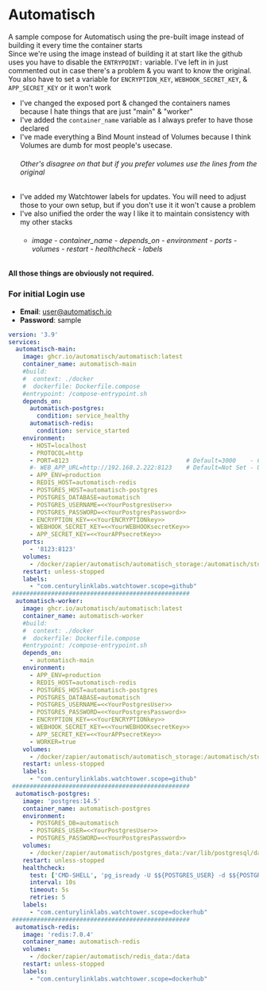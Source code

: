 # Automatisch
A sample compose for Automatisch using the pre-built image instead of building it every time the container starts<br>
Since we're using the image instead of building it at start like the github uses you have to disable the `ENTRYPOINT:` variable. I've left in in just commented out in case there's a problem & you want to know the original. <br>
You also have to set a variable for `ENCRYPTION_KEY`, `WEBHOOK_SECRET_KEY`, & `APP_SECRET_KEY` or it won't work <br>
- I've changed the exposed port & changed the containers names because I hate things that are just "main" & "worker"
- I've added the `container_name` variable as I always prefer to have those declared
- I've made everything a Bind Mount instead of Volumes because I think Volumes are dumb for most people's usecase. <h6>Other's disagree on that but if you prefer volumes use the lines from the original</h6>
- I've added my Watchtower labels for updates. You will need to adjust those to your own setup, but if you don't use it it won't cause a problem
- I've also unified the order the way I like it to maintain consistency with my other stacks
  - ###### image - container_name - depends_on - environment - ports - volumes - restart - healthcheck - labels <br>
**All those things are obviously not required.** 

### For initial Login use 
- **Email**: user@automatisch.io
- **Password**: sample


```yaml
version: '3.9'
services:
  automatisch-main:
    image: ghcr.io/automatisch/automatisch:latest
    container_name: automatisch-main
    #build:
    #  context: ./docker
    #  dockerfile: Dockerfile.compose
    #entrypoint: /compose-entrypoint.sh
    depends_on:
      automatisch-postgres:
        condition: service_healthy
      automatisch-redis:
        condition: service_started
    environment:
      - HOST=localhost
      - PROTOCOL=http
      - PORT=8123                                 # Default=3000    - Custom Port. Change this & both sides of the ports mapping 3000:3000 -> 8123:8123
      #- WEB_APP_URL=http://192.168.2.222:8123    # Default=Not Set - Use this to set the OAuth Redirect URL. Necessary if you are not on the localhost machine Use your Server's IP & the port above
      - APP_ENV=production
      - REDIS_HOST=automatisch-redis
      - POSTGRES_HOST=automatisch-postgres
      - POSTGRES_DATABASE=automatisch
      - POSTGRES_USERNAME=<<YourPostgresUser>>
      - POSTGRES_PASSWORD=<<YourPostgresPassword>>
      - ENCRYPTION_KEY=<<YourENCRYPTIONkey>>
      - WEBHOOK_SECRET_KEY=<<YourWEBHOOKsecretKey>>
      - APP_SECRET_KEY=<<YourAPPsecretKey>>
    ports:
      - '8123:8123'
    volumes:
      - /docker/zapier/automatisch/automatisch_storage:/automatisch/storage
    restart: unless-stopped
    labels:
      - "com.centurylinklabs.watchtower.scope=github"
 ##################################################
  automatisch-worker:
    image: ghcr.io/automatisch/automatisch:latest
    container_name: automatisch-worker
    #build:
    #  context: ./docker
    #  dockerfile: Dockerfile.compose
    #entrypoint: /compose-entrypoint.sh
    depends_on:
      - automatisch-main
    environment:
      - APP_ENV=production
      - REDIS_HOST=automatisch-redis
      - POSTGRES_HOST=automatisch-postgres
      - POSTGRES_DATABASE=automatisch
      - POSTGRES_USERNAME=<<YourPostgresUser>>
      - POSTGRES_PASSWORD=<<YourPostgresPassword>>
      - ENCRYPTION_KEY=<<YourENCRYPTIONkey>>
      - WEBHOOK_SECRET_KEY=<<YourWEBHOOKsecretKey>>
      - APP_SECRET_KEY=<<YourAPPsecretKey>>
      - WORKER=true
    volumes:
      - /docker/zapier/automatisch/automatisch_storage:/automatisch/storage
    restart: unless-stopped
    labels:
      - "com.centurylinklabs.watchtower.scope=github"
 ##################################################
  automatisch-postgres:
    image: 'postgres:14.5'
    container_name: automatisch-postgres
    environment:
      - POSTGRES_DB=automatisch
      - POSTGRES_USER=<<YourPostgresUser>>
      - POSTGRES_PASSWORD=<<YourPostgresPassword>>
    volumes:
      - /docker/zapier/automatisch/postgres_data:/var/lib/postgresql/data
    restart: unless-stopped
    healthcheck:
      test: ['CMD-SHELL', 'pg_isready -U $${POSTGRES_USER} -d $${POSTGRES_DB}']
      interval: 10s
      timeout: 5s
      retries: 5
    labels:
      - "com.centurylinklabs.watchtower.scope=dockerhub"
 ##################################################
  automatisch-redis:
    image: 'redis:7.0.4'
    container_name: automatisch-redis
    volumes:
      - /docker/zapier/automatisch/redis_data:/data
    restart: unless-stopped
    labels:
      - "com.centurylinklabs.watchtower.scope=dockerhub"

```
